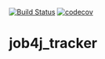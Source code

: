 [![Build Status](https://travis-ci.com/alexdevvv/job4j_tracker.svg?branch=master)](https://travis-ci.com/alexdevvv/job4j_tracker)
[![codecov](https://codecov.io/gh/alexdevvv/job4j_tracker/branch/master/graph/badge.svg)](https://codecov.io/gh/alexdevvv/job4j_tracker)
# job4j_tracker